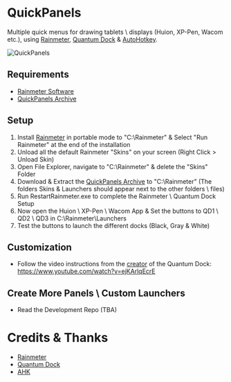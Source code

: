 # QuickPanels

Multiple quick menus for drawing tablets \ displays (Huion, XP-Pen, Wacom etc.), using [Rainmeter](https://github.com/rainmeter/rainmeter), [Quantum Dock](https://github.com/nitesh-prasad/Quantum-Dock/) & [AutoHotkey](https://github.com/AutoHotkey/AutoHotkey).

![QuickPanels](https://github.com/acatone-git/QuickPanels/assets/67967964/6a95865e-30c5-4617-9f78-a06cb23dd81d)

## Requirements

- [Rainmeter Software](https://github.com/rainmeter/rainmeter/releases)
- [QuickPanels Archive](https://github.com/acatone-git/QuickPanels/releases)
 
## Setup

1. Install [Rainmeter](https://github.com/rainmeter/rainmeter/releases) in portable mode to "C:\Rainmeter" & Select "Run Rainmeter" at the end of the installation 
2. Unload all the default Rainmeter "Skins" on your screen (Right Click > Unload Skin) 
3. Open File Explorer, navigate to "C:\Rainmeter" & delete the "Skins" Folder
4. Download & Extract the [QuickPanels Archive](https://github.com/acatone-git/QuickPanels/releases) to "C:\Rainmeter" (The folders Skins & Launchers should appear next to the other folders \ files)
5. Run RestartRainmeter.exe to complete the Rainmeter \ Quantum Dock Setup
6. Now open the Huion \ XP-Pen \ Wacom App & Set the buttons to QD1 \ QD2 \ QD3 in C:\Rainmeter\Launchers
7. Test the buttons to launch the different docks (Black, Gray & White)

## Customization 

- Follow the video instructions from the [creator](https://github.com/nitesh-prasad) of the Quantum Dock: https://www.youtube.com/watch?v=ejKArlqEcrE 

## Create More Panels \ Custom Launchers

- Read the Development Repo (TBA)

# Credits & Thanks

- [Rainmeter](https://github.com/rainmeter/rainmeter)
- [Quantum Dock](https://github.com/nitesh-prasad/Quantum-Dock/)
- [AHK](https://www.autohotkey.com/download/)
